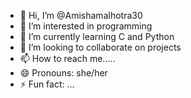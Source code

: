 - 👋 Hi, I’m @Amishamalhotra30
- 👀 I’m interested in programming
- 🌱 I’m currently learning C and Python
- 💞️ I’m looking to collaborate on projects
- 📫 How to reach me.....
- 😄 Pronouns: she/her
- ⚡ Fun fact: ...

<!---
Amishamalhotra30/Amishamalhotra30 is a ✨ special ✨ repository because its `README.md` (this file) appears on your GitHub profile.
You can click the Preview link to take a look at your changes.
--->
